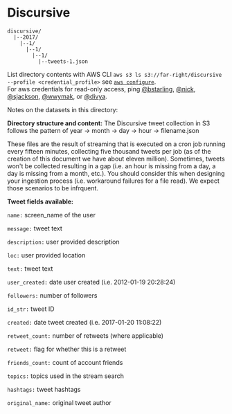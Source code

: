 # Discursive
```
discursive/  
  |--2017/
    |--1/
      |--1/
        |--1/
          |--tweets-1.json
```

List directory contents with AWS CLI
`aws s3 ls s3://far-right/discursive --profile <credential_profile>` see [`aws configure`](http://docs.aws.amazon.com/cli/latest/userguide/cli-chap-getting-started.html).  
For aws credentials for read-only access, ping [@bstarling](https://datafordemocracy.slack.com/messages/@bstarling/), [@nick](https://datafordemocracy.slack.com/messages/@nick/), [@sjackson](https://datafordemocracy.slack.com/messages/@sjackson/), [@wwymak](https://datafordemocracy.slack.com/messages/@wwymak/), or [@divya](https://datafordemocracy.slack.com/messages/@divya/).

Notes on the datasets in this directory:

**Directory structure and content:**
The Discursive tweet collection in S3 follows the pattern of year -> month -> day -> hour -> filename.json

These files are the result of streaming that is executed on a cron job running every fifteen minutes, collecting five thousand tweets per job (as of the creation of this document we have about eleven million). Sometimes, tweets won't be collected resulting in a gap (i.e. an hour is missing from a day, a day is missing from a month, etc.). You should consider this when designing your ingestion process (i.e. workaround failures for a file read). We expect those scenarios to be infrquent. 

**Tweet fields available:**

`name:` screen_name of the user

`message:` tweet text

`description:` user provided description

`loc:` user provided location

`text:` tweet text

`user_created:` date user created (i.e. 2012-01-19 20:28:24)

`followers:` number of followers

`id_str:` tweet ID

`created:` date tweet created (i.e. 2017-01-20 11:08:22)

`retweet_count:` number of retweets (where applicable)

`retweet:` flag for whether this is a retweet

`friends_count:` count of account friends

`topics:` topics used in the stream search

`hashtags:` tweet hashtags

`original_name:` original tweet author
